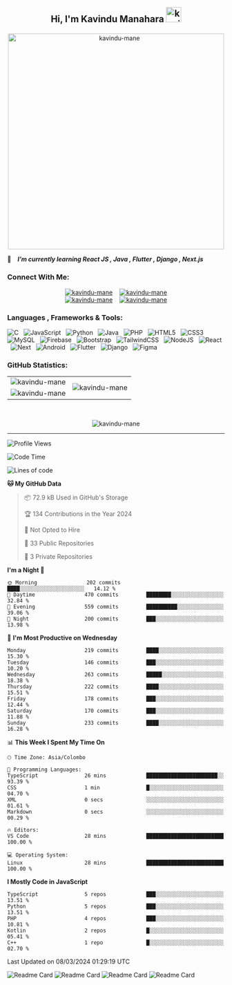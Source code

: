 ## <p align ="center">Hi, I'm Kavindu Manahara <img src="https://media.giphy.com/media/hvRJCLFzcasrR4ia7z/giphy.gif" alt= "kavindu-mane" width="35"> </p>

<div align = "center">
    <img src = "https://github.com/kavindu-mane/kavindu-mane/blob/main/Code%20typing-bro.svg" alt= "kavindu-mane" width="500"/>
</div>

🌱 &ensp; ***I’m currently learning React JS  , Java  , Flutter , Django , Next.js***

### Connect With Me:
<div align="center">
    <a href="https://facebook.com/mane.on.fb"><img src="https://img.shields.io/badge/Facebook-Kavindu%20M%20Wanniarachchi-%231877F2?style=flat&logo=facebook&logoColor=white" alt="kavindu-mane"/></a>&nbsp; &nbsp;
    <a href="https://instagram.com/kavindu_m_wanniarachchi"><img src="https://img.shields.io/badge/Instagram-Kavindu%20M%20Wanniarachchi-%23E4405F?style=flat&logo=instagram&logoColor=white" alt="kavindu-mane"/></a><br>
    <a href="https://linkedin.com/in/kavindu-wanniarachchi"><img src="https://img.shields.io/badge/LinkedIn-Kavindu%20M%20Wanniarachchi-%230077B5?style=flat&logo=linkedin&logoColor=white" alt="kavindu-mane"/></a>&nbsp; &nbsp;
    <a href="https://twitter.com/kavindu_mane"><img src="https://img.shields.io/badge/Twitter-Kavindu%20M%20Wanniarachchi-%231DA1F2?style=flat&logo=twitter&logoColor=white" alt="kavindu-mane"/></a>
</div>

### Languages , Frameworks & Tools:
![C](https://img.shields.io/badge/c-1B2430.svg?style=for-the-badge&logo=c&logoColor=white) &nbsp;
![JavaScript](https://img.shields.io/badge/javascript-1B2430.svg?style=for-the-badge&logo=javascript&logoColor=%23F7DF1E) &nbsp;
![Python](https://img.shields.io/badge/python-1B2430.svg?style=for-the-badge&logo=python&logoColor=ffdd54) &nbsp;
![Java](https://img.shields.io/badge/java-1B2430.svg?style=for-the-badge&logo=openjdk&logoColor=white) &nbsp;
![PHP](https://img.shields.io/badge/php-1B2430.svg?style=for-the-badge&logo=php&logoColor=white) &nbsp;
![HTML5](https://img.shields.io/badge/html5-1B2430.svg?style=for-the-badge&logo=html5&logoColor=white) &nbsp;
![CSS3](https://img.shields.io/badge/css3-1B2430.svg?style=for-the-badge&logo=css3&logoColor=white) &nbsp;
![MySQL](https://img.shields.io/badge/mysql-1B2430.svg?style=for-the-badge&logo=mysql&logoColor=white) &nbsp;
![Firebase](https://img.shields.io/badge/firebase-1B2430.svg?style=for-the-badge&logo=firebase) &nbsp;
![Bootstrap](https://img.shields.io/badge/bootstrap-1B2430.svg?style=for-the-badge&logo=bootstrap&logoColor=white) &nbsp;
![TailwindCSS](https://img.shields.io/badge/tailwindcss-1B2430.svg?style=for-the-badge&logo=tailwindcss&logoColor=white) &nbsp;
![NodeJS](https://img.shields.io/badge/node.js-1B2430.svg?style=for-the-badge&logo=node.js&logoColor=white) &nbsp;
![React](https://img.shields.io/badge/react-1B2430.svg?style=for-the-badge&logo=react&logoColor=%2361DAFB) &nbsp;
![Next](https://img.shields.io/badge/next.js-1B2430.svg?style=for-the-badge&logo=next.js&logoColor=white) &nbsp;
![Android](https://img.shields.io/badge/android-1B2430.svg?style=for-the-badge&logo=android&logoColor=%2361DAFB) &nbsp;
![Flutter](https://img.shields.io/badge/flutter-1B2430.svg?style=for-the-badge&logo=flutter&logoColor=%2342A5F5) &nbsp;
![Django](https://img.shields.io/badge/django-1B2430.svg?style=for-the-badge&logo=django&logoColor=white) &nbsp;
![Figma](https://img.shields.io/badge/figma-1B2430.svg?style=for-the-badge&logo=figma&logoColor=white) &nbsp;

### GitHub Statistics:

<div align="center">
    <table>
        <tr>
            <td align="right">
                <img src="https://github-readme-stats.vercel.app/api?username=kavindu-mane&theme=blue-green&hide_border=false&include_all_commits=false&count_private=false" alt="kavindu-mane" />
            </td>
            <td rowspan="2">
                <img src="https://github-readme-stats.vercel.app/api/top-langs/?username=kavindu-mane&theme=blue-green&hide_border=false&include_all_commits=false&count_private=false&langs_count=8" alt="kavindu-mane" />
            </td>
        </tr>
        <tr>
            <td>
                <img src="https://github-readme-streak-stats.herokuapp.com/?user=kavindu-mane&theme=blue-green&hide_border=false" alt="kavindu-mane" />
            </td>
        </tr>
    </table>
</div>
 <br>

<p align="center"><img align="center" src="https://github-profile-trophy.vercel.app/?username=kavindu-mane&theme=radical&no-frame=false&no-bg=false&margin-w=5&margin-h=5&column=4" alt="kavindu-mane" /></p>

---
![Profile Views](https://github-vistors-counter.onrender.com/github?username=kavindu-mane)
<!--START_SECTION:waka-->
![Code Time](http://img.shields.io/badge/Code%20Time-1%2C242%20hrs%2051%20mins-blue)

![Lines of code](https://img.shields.io/badge/From%20Hello%20World%20I%27ve%20Written-450.9%20thousand%20lines%20of%20code-blue)

**🐱 My GitHub Data** 

> 📦 72.9 kB Used in GitHub's Storage 
 > 
> 🏆 134 Contributions in the Year 2024
 > 
> 🚫 Not Opted to Hire
 > 
> 📜 33 Public Repositories 
 > 
> 🔑 3 Private Repositories 
 > 
**I'm a Night 🦉** 

```text
🌞 Morning                202 commits         ████░░░░░░░░░░░░░░░░░░░░░   14.12 % 
🌆 Daytime                470 commits         ████████░░░░░░░░░░░░░░░░░   32.84 % 
🌃 Evening                559 commits         ██████████░░░░░░░░░░░░░░░   39.06 % 
🌙 Night                  200 commits         ███░░░░░░░░░░░░░░░░░░░░░░   13.98 % 
```
📅 **I'm Most Productive on Wednesday** 

```text
Monday                   219 commits         ████░░░░░░░░░░░░░░░░░░░░░   15.30 % 
Tuesday                  146 commits         ███░░░░░░░░░░░░░░░░░░░░░░   10.20 % 
Wednesday                263 commits         █████░░░░░░░░░░░░░░░░░░░░   18.38 % 
Thursday                 222 commits         ████░░░░░░░░░░░░░░░░░░░░░   15.51 % 
Friday                   178 commits         ███░░░░░░░░░░░░░░░░░░░░░░   12.44 % 
Saturday                 170 commits         ███░░░░░░░░░░░░░░░░░░░░░░   11.88 % 
Sunday                   233 commits         ████░░░░░░░░░░░░░░░░░░░░░   16.28 % 
```


📊 **This Week I Spent My Time On** 

```text
🕑︎ Time Zone: Asia/Colombo

💬 Programming Languages: 
TypeScript               26 mins             ███████████████████████░░   93.39 % 
CSS                      1 min               █░░░░░░░░░░░░░░░░░░░░░░░░   04.70 % 
XML                      0 secs              ░░░░░░░░░░░░░░░░░░░░░░░░░   01.61 % 
Markdown                 0 secs              ░░░░░░░░░░░░░░░░░░░░░░░░░   00.29 % 

🔥 Editors: 
VS Code                  28 mins             █████████████████████████   100.00 % 

💻 Operating System: 
Linux                    28 mins             █████████████████████████   100.00 % 
```

**I Mostly Code in JavaScript** 

```text
TypeScript               5 repos             ███░░░░░░░░░░░░░░░░░░░░░░   13.51 % 
Python                   5 repos             ███░░░░░░░░░░░░░░░░░░░░░░   13.51 % 
PHP                      4 repos             ███░░░░░░░░░░░░░░░░░░░░░░   10.81 % 
Kotlin                   2 repos             █░░░░░░░░░░░░░░░░░░░░░░░░   05.41 % 
C++                      1 repo              █░░░░░░░░░░░░░░░░░░░░░░░░   02.70 % 
```




 Last Updated on 08/03/2024 01:29:19 UTC
<!--END_SECTION:waka-->

![Readme Card](https://github-readme-stats.vercel.app/api/pin/?username=kavindu-mane&repo=CreateME&show_owner=true&theme=blue-green)
![Readme Card](https://github-readme-stats.vercel.app/api/pin/?username=kavindu-mane&repo=react-percentage-bar&show_owner=true&theme=blue-green)
![Readme Card](https://github-readme-stats.vercel.app/api/pin/?username=kavindu-mane&repo=Visitors-Counter&show_owner=true&theme=blue-green)
![Readme Card](https://github-readme-stats.vercel.app/api/pin/?username=kavindu-mane&repo=Eliger&show_owner=true&theme=blue-green)
